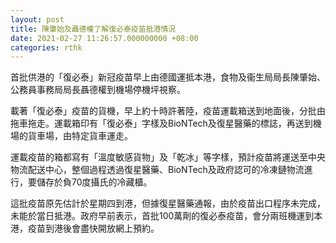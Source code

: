 ```yaml
---
layout: post
title: 陳肇始及聶德權了解復必泰疫苗抵港情況
date: 2021-02-27 11:26:57.000000000 +08:00
categories: rthk
---
```


首批供港的「復必泰」新冠疫苗早上由德國運抵本港，食物及衞生局局長陳肇始、公務員事務局局長聶德權到機場停機坪視察。

載著「復必泰」疫苗的貨機，早上約十時許著陸，疫苗運載箱送到地面後，分批由拖車拖走。運載箱印有「復必泰」字樣及BioNTech及復星醫藥的標誌，再送到機場的貨車場，由特定貨車運走。

運載疫苗的箱都寫有「溫度敏感貨物」及「乾冰」等字樣，預計疫苗將運送至中央物流配送中心，整個過程透過復星醫藥、BioNTech及政府認可的冷凍鏈物流進行，要儲存於負70度攝氏的冷藏櫃。

這批疫苗原先估計於星期四到港，但據復星醫藥通報，由於疫苗出口程序未完成，未能於當日抵港。政府早前表示，首批100萬劑的復必泰疫苗，會分兩班機運到本港，疫苗到港後會盡快開放網上預約。
